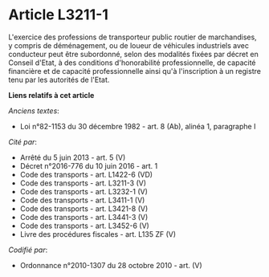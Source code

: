 # Article L3211-1

L'exercice des professions de transporteur public routier de marchandises, y compris de déménagement, ou de loueur de
véhicules industriels avec conducteur peut être subordonné, selon des modalités fixées par décret en Conseil d'Etat, à des
conditions d'honorabilité professionnelle, de capacité financière et de capacité professionnelle ainsi qu'à l'inscription à
un registre tenu par les autorités de l'Etat.

**Liens relatifs à cet article**

_Anciens textes_:

  - Loi n°82-1153 du 30 décembre 1982 - art. 8 (Ab), alinéa 1, paragraphe I

_Cité par_:

  - Arrêté du 5 juin 2013 - art. 5 (V)
  - Décret n°2016-776 du 10 juin 2016 - art. 1
  - Code des transports - art. L1422-6 (VD)
  - Code des transports - art. L3211-3 (V)
  - Code des transports - art. L3232-1 (V)
  - Code des transports - art. L3411-1 (V)
  - Code des transports - art. L3421-8 (V)
  - Code des transports - art. L3441-3 (V)
  - Code des transports - art. L3452-6 (V)
  - Livre des procédures fiscales - art. L135 ZF (V)

_Codifié par_:

  - Ordonnance n°2010-1307 du 28 octobre 2010 - art. (V)
